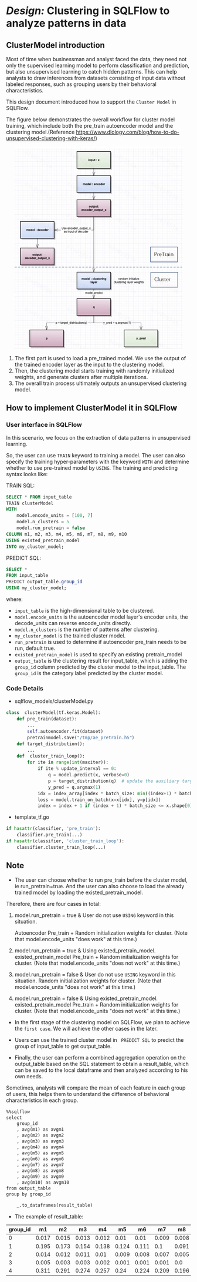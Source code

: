 # _Design:_ Clustering in SQLFlow to analyze patterns in data

## ClusterModel introduction

Most of time when businessman and analyst faced the data, they need not only the supervised learning model to perform classification and prediction, but also unsupervised learning to catch hidden patterns. This can help analysts to draw inferences from datasets consisting of input data without labeled responses, such as grouping users by their behavioral characteristics. 


This design document introduced how to support the `Cluster Model` in SQLFlow.

The figure below demonstrates the overall workflow for cluster model training, which include both the pre_train autoencoder model and the clustering model.(Reference https://www.dlology.com/blog/how-to-do-unsupervised-clustering-with-keras/)

<div align=center> <img width="460" height="550" src="../figures/cluster_model_train_overview.png"> </div>

1. The first part is used to load a pre_trained model. We use the output of the trained encoder layer as the input to the clustering model. 
2. Then, the clustering model starts training with randomly initialized weights, and generate clusters after multiple iterations.
3. The overall train process ultimately outputs an unsupervised clustering model.


## How to implement ClusterModel it in SQLFlow

### User interface in SQLFlow 

In this scenario, we focus on the extraction of data patterns in unsupervised learning. 

So, the user can use `TRAIN` keyword to training a model. The user can also specify the training hyper-parameters with the keyword `WITH` and determine whether to use pre-trained model by `USING`. The training and predicting syntax looks like:

TRAIN SQL:

``` sql
SELECT * FROM input_table
TRAIN clusterModel
WITH
    model.encode_units = [100, 7]
    model.n_clusters = 5
    model.run_pretrain = false
COLUMN m1, m2, m3, m4, m5, m6, m7, m8, m9, m10 
USING existed_pretrain_model
INTO my_cluster_model;
```

PREDICT SQL:

``` sql
SELECT *
FROM input_table
PREDICT output_table.group_id
USING my_cluster_model;
```

where:
- `input_table` is the high-dimensional table to be clustered.
- `model.encode_units` is the autoencoder model layer's encoder units, the decode_units can reverse encode_units directly.
- `model.n_clusters` is the number of patterns after clustering.
- `my_cluster_model` is the trained cluster model.
- `run_pretrain`  is used to determine if autoencoder pre_train needs to be run, default true.
- `existed_pretrain_model` is used to specify an existing pretrain_model
- `output_table` is the clustering result for input_table, which is adding the `group_id` column predicted by the cluster model to the input_table. The `group_id` is the category label predicted by the cluster model.

### Code Details

- sqlflow_models/clusterModel.py

```python
class  clusterModel(tf.keras.Model):
    def pre_train(dataset):
        ...
        self.autoencoder.fit(dataset)
        pretrainmodel.save("/tmp/ae_pretrain.h5"）
    def target_distribution():
        ...
    def  cluster_train_loop():
        for ite in range(int(maxiter)):
            if ite % update_interval == 0:
                q = model.predict(x, verbose=0)
                p = target_distribution(q)  # update the auxiliary target distribution p
                y_pred = q.argmax(1)
            idx = index_array[index * batch_size: min((index+1) * batch_size, x.shape[0])]
            loss = model.train_on_batch(x=x[idx], y=p[idx])
            index = index + 1 if (index + 1) * batch_size <= x.shape[0] else 0
```

- template_tf.go
```python
if hasattr(classifier, 'pre_train'):
    classifier.pre_train(...)
if hasattr(classifier, 'cluster_train_loop'):
    classifier.cluster_train_loop(...)
```

## Note

- The user can choose whether to run pre_train before the cluster model, ie run_pretrain=true. And the user can also choose to load the already trained model by loading the existed_pretrain_model.

Therefore, there are four cases in total:

1.  model.run_pretrain = true & User do not use `USING` keyword in this situation.

    Autoencoder Pre_train + Random initialization weights for cluster. (Note that model.encode_units "does work" at this time.)

2.  model.run_pretrain = true & Using existed_pretrain_model.
    existed_pretrain_model Pre_train + Random initialization weights for cluster. (Note that model.encode_units "does not work" at this time.)
    
3.  model.run_pretrain = false & User do not use `USING` keyword in this situation.
    Random initialization weights for cluster. (Note that model.encode_units "does not work" at this time.)
    
4.  model.run_pretrain = false & Using existed_pretrain_model.
    existed_pretrain_model Pre_train + Random initialization weights for cluster. (Note that model.encode_units "does not work" at this time.)

- In the first stage of the clustering model on SQLFlow, we plan to achieve the `first case`. We will achieve the other cases in the later. 

- Users can use the trained cluster model in ` PREDICT SQL` to predict the group of input_table to get output_table.

- Finally, the user can perform a combined aggregation operation on the output_table based on the SQL statement to obtain a result_table, which can be saved to the local dataframe and then analyzed according to his own needs.

Sometimes, analysts will compare the mean of each feature in each group of users, this helps them to understand the difference of behavioral characteristics in each group.

```mysql
%%sqlflow
select 
    group_id
    , avg(m1) as avgm1
    , avg(m2) as avgm2
    , avg(m3) as avgm3
    , avg(m4) as avgm4
    , avg(m5) as avgm5
    , avg(m6) as avgm6
    , avg(m7) as avgm7
    , avg(m8) as avgm8
    , avg(m9) as avgm9
    , avg(m10) as avgm10
from output_table
group by group_id
```

```python
    _.to_dataframes(result_table) 
```

- The example of result_table:

|group_id |  m1  | m2   | m3   | m4   | m5   | m6   | m7   | m8   | m9   | m10  | 
|---------|------|------|------|------|------|------|------|------|------|------|
|    0    | 0.017| 0.015| 0.013| 0.012| 0.01 | 0.01 | 0.009| 0.008| 0.008| 0.008|
|    1    | 0.195| 0.173| 0.154| 0.138| 0.124| 0.111| 0.1  | 0.091| 0.083| 0.076|
|    2    | 0.014| 0.012| 0.011| 0.01 | 0.009| 0.008| 0.007| 0.005| 0.005| 0.004|
|    3    | 0.005| 0.003| 0.003| 0.002| 0.001| 0.001| 0.001| 0.0  | 0.0  | 0.0  |
|    4    | 0.311| 0.291| 0.274| 0.257| 0.24 | 0.224| 0.209| 0.196| 0.185| 0.175|

